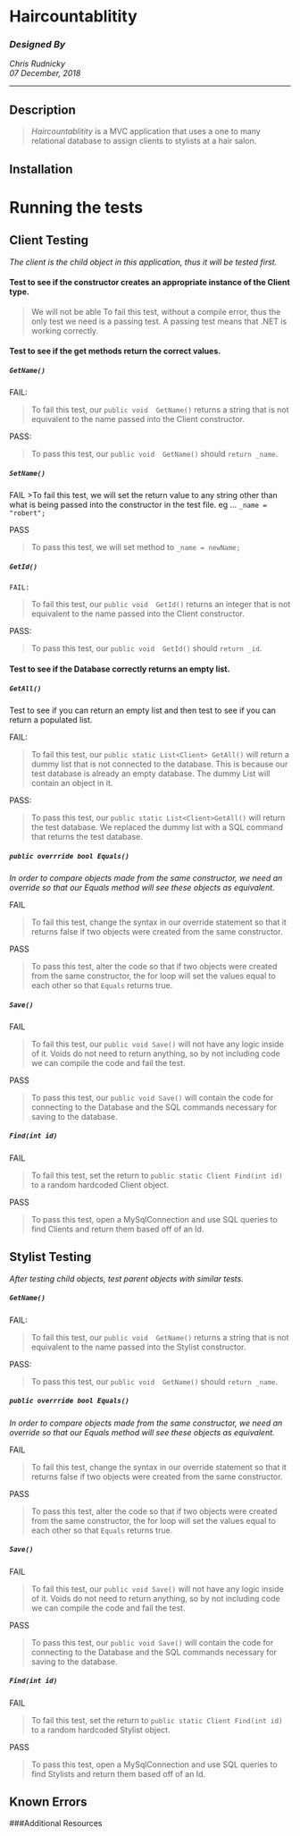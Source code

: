 # Haircountablitity
### _Designed By_
_Chris Rudnicky_   
_07 December, 2018_

---

## Description
> *Haircountablitity* is a MVC application that uses a one to many relational database to assign clients to stylists at a hair salon.

## Installation

# Running the tests
## Client Testing  
 _The client is the child object in this application, thus it will be tested first._
#### Test to see if the constructor creates an appropriate instance of the Client type.
>We will not be able To fail this test, without a compile error, thus the only test we need is a passing test. A passing test means that .NET is working correctly.
#### Test to see if the get methods return the correct values.

  ##### `GetName()`  

  FAIL:  
>To fail this test, our `public void  GetName()` returns a string that is not equivalent to the name passed into the Client constructor.  

  PASS:  
 >To pass this test, our `public void  GetName()` should `return _name`.

 ##### `SetName()`
  FAIL
    >To fail this test, we will set the return value to any string other than what is being passed into the constructor in the test file. eg ... `_name = "robert";`

  PASS
  >To pass this test, we will set method to `_name = newName;`

  ##### `GetId()`  

    FAIL:
 >To fail this test, our `public void  GetId()` returns an integer that is not equivalent to the name passed into the Client constructor.  

  PASS:  
 >To pass this test, our `public void  GetId()` should `return _id`.

  #### Test to see if the Database correctly returns an empty list.  

  ##### `GetAll()`

 Test to see if you can return an empty list and then test to see if you can return a populated list.

  FAIL:
  >To fail this test, our `public static List<Client> GetAll()` will return a dummy list that is not connected to the database. This is because our test database is already an empty database. The dummy List<Client> will contain an object in it.

  PASS:
>To pass this test, our `public static List<Client>GetAll()` will return the test database. We replaced the dummy list with a SQL command that returns the test database.

  ##### `public overrride bool Equals()`
  _In order to compare objects made from the same constructor, we need an override so that our Equals method will see these objects as equivalent._

  FAIL  
  >To fail this test,  change the syntax in our override statement so that it returns false if two objects were created from the same constructor.

  PASS
  >To pass this test, alter the code so that if two objects were created from the same constructor, the for loop will set the values equal to each other so that `Equals` returns true.

  ##### `Save()`

  FAIL
  >To fail this test, our   `public void Save()` will not have any logic inside of it. Voids do not need to return anything, so by not including code we can compile the code and fail the test.

  PASS
  >To pass this test, our  `public void Save()` will contain the code for connecting to the Database and the SQL commands necessary for saving to the database.

  ##### `Find(int id)`

  FAIL
  >To fail this test, set the return to `public static Client Find(int id)` to a random hardcoded Client object.

  PASS
  >To pass this test, open a MySqlConnection and use SQL queries to find Clients and return them based off of an Id.

## Stylist Testing
_After testing child objects, test parent objects with similar tests._
##### `GetName()`  

FAIL:  
>To fail this test, our `public void  GetName()` returns a string that is not equivalent to the name passed into the Stylist constructor.  

PASS:  
>To pass this test, our `public void  GetName()` should `return _name`.

##### `public overrride bool Equals()`
_In order to compare objects made from the same constructor, we need an override so that our Equals method will see these objects as equivalent._

FAIL  
>To fail this test,  change the syntax in our override statement so that it returns false if two objects were created from the same constructor.

PASS
>To pass this test, alter the code so that if two objects were created from the same constructor, the for loop will set the values equal to each other so that `Equals` returns true.

##### `Save()`

FAIL
>To fail this test, our   `public void Save()` will not have any logic inside of it. Voids do not need to return anything, so by not including code we can compile the code and fail the test.

PASS
>To pass this test, our  `public void Save()` will contain the code for connecting to the Database and the SQL commands necessary for saving to the database.
##### `Find(int id)`

FAIL
>To fail this test, set the return to `public static Client Find(int id)` to a random hardcoded Stylist object.

PASS
>To pass this test, open a MySqlConnection and use SQL queries to find Stylists and return them based off of an Id.



## Known Errors

###Additional Resources
